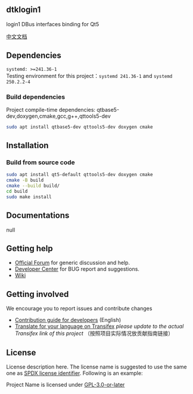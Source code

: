 ## dtklogin1
login1 DBus interfaces binding for Qt5

[中文文档](./README.zh_CN.md)

## Dependencies

`systemd: >=241.36-1`  
Testing environment for this project：`systemd 241.36-1` and `systemd 250.2.2-4`

### Build dependencies


Project compile-time dependencies: qtbase5-dev,doxygen,cmake,gcc,g++,qttools5-dev
```bash
sudo apt install qtbase5-dev qttools5-dev doxygen cmake 
```

## Installation

### Build from source code

```bash
sudo apt install qt5-default qttools5-dev doxygen cmake  
cmake -B build
cmake --build build/
cd build
sudo make install
```
## Documentations

null

## Getting help

- [Official Forum](https://bbs.deepin.org/) for generic discussion and help.
- [Developer Center](https://github.com/linuxdeepin/developer-center) for BUG report and suggestions.
- [Wiki](https://wiki.deepin.org/)


## Getting involved

We encourage you to report issues and contribute changes

- [Contribution guide for developers](https://github.com/linuxdeepin/developer-center/wiki/Contribution-Guidelines-for-Developers-en) (English)
- [Translate for your language on Transifex](#) *please update to the actual Transifex link of this project*
（按照项目实际情况放贡献指南链接）

## License

License description here. The license name is suggested to use the same one as [SPDX license identifier](https://spdx.org/licenses). Following is an example:

Project Name is licensed under [GPL-3.0-or-later](LICENSE)